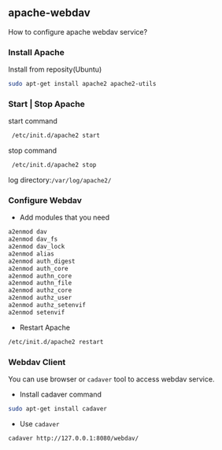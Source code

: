 ## apache-webdav

How to configure apache webdav service?

### Install Apache 

Install from reposity(Ubuntu)

```bash
sudo apt-get install apache2 apache2-utils
```

### Start | Stop Apache

start command

```bash
 /etc/init.d/apache2 start
```

stop command

```bash
 /etc/init.d/apache2 stop
```

log directory:```/var/log/apache2/```

### Configure Webdav
* Add modules that you need
```bash
a2enmod dav
a2enmod dav_fs
a2enmod dav_lock
a2enmod alias
a2enmod auth_digest
a2enmod auth_core
a2enmod authn_core
a2enmod authn_file
a2enmod authz_core
a2enmod authz_user
a2enmod authz_setenvif
a2enmod setenvif
```

* Restart Apache
```bash
/etc/init.d/apache2 restart
```

### Webdav Client

You can use browser or ```cadaver``` tool to access webdav service.

* Install cadaver command
```bash
sudo apt-get install cadaver
```

* Use ```cadaver```
```bash
cadaver http://127.0.0.1:8080/webdav/
```

